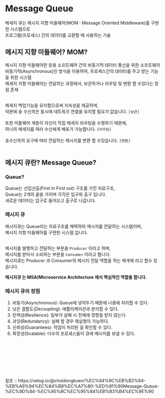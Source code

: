 <h1>Message Queue</h1>

메세지 큐는 메시지 지향 미들웨어(MOM : Message Oriented Middleware)를 구현한 시스템으로 <br> 프로그램(프로세스) 간의 데이터를 교환할 때 사용하는 기술

<h2>메시지 지향 미들웨어? MOM?</h2>
메시지 지향 미들웨어란 응용 소프트웨어 간의 비동기적 데이터 통신을 위한 소프트웨어<br>
비동기적(Asynchronous)인 방식을 이용하여, 프로세스간의 데이터를 주고 받는 기능을 위한 시스템<br>
메세지 지향 미들웨어는 전달하는 과정에서, 보관하거나 라우팅 및 변환 할 수있다는 장점 존재<br><br>

메세지 백업기능을 유지함으로써 지속성을 제공하며,<br> 덕분에 송 수신측은 동시에 네트워크 연결을 유지할 필요가 없습니다. `[보관]` <br><br>
또한 미들웨어 계층이 자신이 직접 메세지 라우팅을 수행하기 때문에,<br> 하나의 메세지를 여러 수신에게 배포가 가능합니다. `[라우팅]` <br><br>
송수신측의 요구에 따라 전달하는 메시지를 변환 할 수있습니다. `[변환]` <br><br>


<h2>메시지 큐란? Message Queue? </h2>
<h3>Queue?</h3>
Queue는 선입선출(First In First out) 구조를 가진 자료구조,<br>
Queue는 2개의 끝을 가지며 각각은 입구와 출구 입니다.<br> 
새로운 데이터는 입구로 들어오고 출구로 나갑니다.<br>

<h3>메시지 큐</h3>
메시지큐는 Queue라는 자료구조를 채택하여 메시지를 전달하는 시스템이며,<br>
메시지 지향 미들웨어를 구현한 시스템 입니다.<br><br>

메시지를 발행하고 전달하는 부분을   `Producer` 이라고 하며,<br>
메시지를 받아서 소비하는 부분을 `Consumer` 이라고 합니다.<br>
메시지큐는 Producer 과 Consumer의 메시지 전달 역할을 하는 매개체 라고 할수 있습니다.<br>

**메시지큐 는 MSA(Microservice Architecture 에서 핵심적인 역할을 합니다.**

### 메시지 큐의 장점
1. 비동기(Asynchronous): Queue에 넣어두기 때문에 나중에 처리할 수 있다.
2. 낮은 결합도(Decoupling): 애플리케이션과 분리할 수 있다.
3. 탄력성(Resilience): 일부가 실패 시 전체에 영향을 받지 않는다.
4. 과잉(Redundancy): 실패 할 경우 재실행이 가능하다.
5. 신뢰성(Guarantees): 작업이 처리된 걸 확인할 수 있다.
6. 확장성(Scalable): 다수의 프로세스들이 큐에 메시지를 보낼 수 있다.


<br>
<br>
<br>
<br>
<br>
<br>
<br>
참조 :: https://velog.io/@choidongkuen/%EC%84%9C%EB%B2%84-%EB%A9%94%EC%84%B8%EC%A7%80-%ED%81%90Message-Queue-%EC%9D%84-%EC%95%8C%EC%95%84%EB%B3%B4%EC%9E%90

